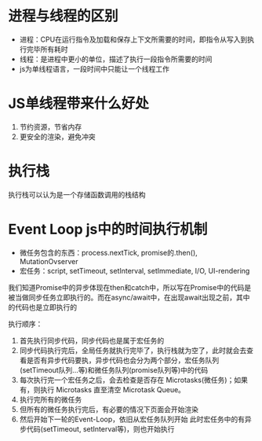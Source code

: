 # 进程与线程的区别
- 进程：CPU在运行指令及加载和保存上下文所需要的时间，即指令从写入到执行完毕所有耗时
- 线程：是进程中更小的单位，描述了执行一段指令所需要的时间 
- js为单线程语言，一段时间中只能让一个线程工作

# JS单线程带来什么好处
1. 节约资源，节省内存
2. 更安全的渲染，避免冲突

# 执行栈
执行栈可以认为是一个存储函数调用的栈结构

# Event Loop  js中的时间执行机制
- 微任务包含的东西：process.nextTick, promise的.then(), MutationOvserver
- 宏任务：script, setTimeout, setInterval, setImmediate, I/O, UI-rendering

我们知道Promise中的异步体现在then和catch中，所以写在Promise中的代码是被当做同步任务立即执行的。而在async/await中，在出现await出现之前，其中的代码也是立即执行的

执行顺序：
1. 首先执行同步代码，同步代码也是属于宏任务的
2. 同步代码执行完后，全局任务就执行完毕了，执行栈就为空了，此时就会去查看是否有异步代码要执，异步代码也会分为两个部分，宏任务队列(setTimeout队列...等)和微任务队列(promise队列等)中的代码
3. 每次执行完一个宏任务之后，会去检查是否存在 Microtasks(微任务)；如果有，则执行 Microtasks 直至清空 Microtask Queue。
3. 执行完所有的微任务
4. 但所有的微任务执行完后，有必要的情况下页面会开始渲染
5. 然后开始下一轮的Event-Loop，依旧从宏任务队列开始
此时宏任务中的有异步代码(setTimeout, setInterval等)，则也开始执行